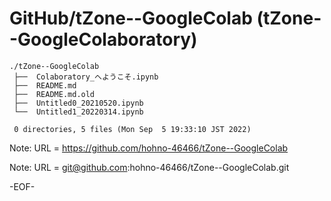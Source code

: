 # GitHub/tZone--GoogleColab (tZone--GoogleColaboratory)

    ./tZone--GoogleColab
     ├──  Colaboratory_へようこそ.ipynb
     ├──  README.md
     ├──  README.md.old
     ├──  Untitled0_20210520.ipynb
     └──  Untitled1_20220314.ipynb
     
     0 directories, 5 files (Mon Sep  5 19:33:10 JST 2022)


Note: URL = https://github.com/hohno-46466/tZone--GoogleColab

Note: URL = git@github.com:hohno-46466/tZone--GoogleColab.git

-EOF-
